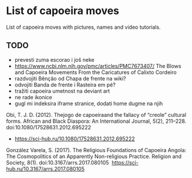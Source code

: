   # List of capoeira moves

List of capoeira moves with pictures, names and video tutorials.

## TODO

- prevesti zuma escorao i još neke
- https://www.ncbi.nlm.nih.gov/pmc/articles/PMC7673407/ The Blows and Capoeira Movements From the Caricatures of Calixto Cordeiro
- razdvojiti Bênção od Chapa de frente na wiki?
- odvojiti Banda de frente i Rasteira em pé?
- tražiti capoeira umetnost na deviant art
- ne rade ikonice
- gugl mi indeksira iframe stranice, dodati home dugme na njih

Obi, T. J. D. (2012). Thejogo de capoeiraand the fallacy of “creole” cultural forms. African and Black Diaspora: An International Journal, 5(2), 211–228. doi:10.1080/17528631.2012.695222 
- https://sci-hub.ru/10.1080/17528631.2012.695222

González Varela, S. (2017). The Religious Foundations of Capoeira Angola: The Cosmopolitics of an Apparently Non-religious Practice. Religion and Society, 8(1). doi:10.3167/arrs.2017.080105 
https://sci-hub.ru/10.3167/arrs.2017.080105
